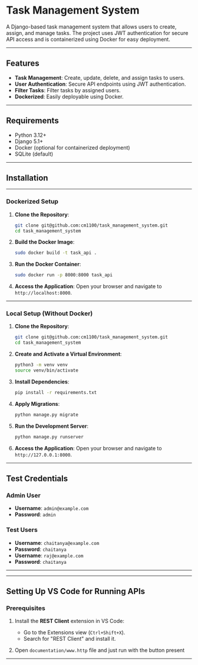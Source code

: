 # Task Management System

A Django-based task management system that allows users to create, assign, and manage tasks. The project uses JWT authentication for secure API access and is containerized using Docker for easy deployment.

---

## Features

- **Task Management**: Create, update, delete, and assign tasks to users.
- **User Authentication**: Secure API endpoints using JWT authentication.
- **Filter Tasks**: Filter tasks by assigned users.
- **Dockerized**: Easily deployable using Docker.

---

## Requirements

- Python 3.12+
- Django 5.1+
- Docker (optional for containerized deployment)
- SQLite (default)

---

## Installation

---

### Dockerized Setup

1. **Clone the Repository**:

   ```bash
   git clone git@github.com:cm1100/task_management_system.git
   cd task_management_system
   ```

1. **Build the Docker Image**:

   ```bash
   sudo docker build -t task_api .
   ```

1. **Run the Docker Container**:

   ```bash
   sudo docker run -p 8000:8000 task_api
   ```

1. **Access the Application**:
   Open your browser and navigate to `http://localhost:8000`.

---

### Local Setup (Without Docker)

1. **Clone the Repository**:

   ```bash
   git clone git@github.com:cm1100/task_management_system.git
   cd task_management_system
   ```

2. **Create and Activate a Virtual Environment**:

   ```bash
   python3 -m venv venv
   source venv/bin/activate
   ```

3. **Install Dependencies**:

   ```bash
   pip install -r requirements.txt
   ```

4. **Apply Migrations**:

   ```bash
   python manage.py migrate
   ```

5. **Run the Development Server**:

   ```bash
   python manage.py runserver
   ```

6. **Access the Application**:
   Open your browser and navigate to `http://127.0.0.1:8000`.

---

## Test Credentials

### Admin User

- **Username**: `admin@example.com`
- **Password**: `admin`

### Test Users

- **Username**: `chaitanya@example.com`
- **Password**: `chaitanya`
- **Username**: `raj@example.com`
- **Password**: `chaitanya`

---

---

## Setting Up VS Code for Running APIs

### Prerequisites

1. Install the **REST Client** extension in VS Code:

   - Go to the Extensions view (`Ctrl+Shift+X`).
   - Search for "REST Client" and install it.

2. Open `documentation/www.http` file and just run with the button present

---
